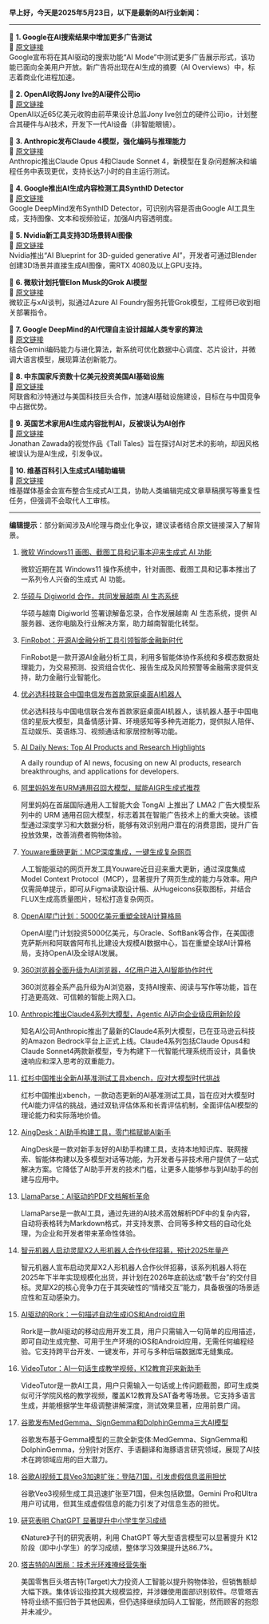 **早上好，今天是2025年5月23日，以下是最新的AI行业新闻：**  

---

📌 **1. Google在AI搜索结果中增加更多广告测试**  
🔗 [原文链接](https://www.theverge.com/news/671514/google-ai-mode-overviews-ads-expansion)  
Google宣布将在其AI驱动的搜索功能“AI Mode”中测试更多广告展示形式，该功能已面向全美用户开放。新广告将出现在AI生成的摘要（AI Overviews）中，标志着商业化进程加速。  

📌 **2. OpenAI收购Jony Ive的AI硬件公司io**  
🔗 [原文链接](https://www.theverge.com/news/671838/openai-jony-ive-ai-hardware-apple)  
OpenAI以近65亿美元收购由前苹果设计总监Jony Ive创立的硬件公司io，计划整合其硬件与AI技术，开发下一代AI设备（非智能眼镜）。  

📌 **3. Anthropic发布Claude 4模型，强化编码与推理能力**  
🔗 [原文链接](https://www.theverge.com/news/672705/anthropic-claude-4-ai-ous-sonnet-availability)  
Anthropic推出Claude Opus 4和Claude Sonnet 4，新模型在复杂问题解决和编程任务中表现更优，支持长达7小时的自主运行测试。  

📌 **4. Google推出AI生成内容检测工具SynthID Detector**  
🔗 [原文链接](https://www.theverge.com/news/672013/google-synthid-detector-ai-generated-content-watermark-i-o-2025)  
Google DeepMind发布SynthID Detector，可识别内容是否由Google AI工具生成，支持图像、文本和视频验证，加强AI内容透明度。  

📌 **5. Nvidia新工具支持3D场景转AI图像**  
🔗 [原文链接](https://www.theverge.com/news/658613/nvidia-ai-blueprint-blender-3d-image-references)  
Nvidia推出“AI Blueprint for 3D-guided generative AI”，开发者可通过Blender创建3D场景并直接生成AI图像，需RTX 4080及以上GPU支持。  

📌 **6. 微软计划托管Elon Musk的Grok AI模型**  
🔗 [原文链接](https://www.theverge.com/notepad-microsoft-newsletter/659535/microsoft-elon-musk-grok-ai-azure-ai-foundry-notepad)  
微软正与xAI谈判，拟通过Azure AI Foundry服务托管Grok模型，工程师已收到相关部署指令。  

📌 **7. Google DeepMind的AI代理自主设计超越人类专家的算法**  
🔗 [原文链接](https://www.wired.com/story/google-deepminds-ai-agent-dreams-up-algorithms-beyond-human-expertise/)  
结合Gemini编码能力与进化算法，新系统可优化数据中心调度、芯片设计，并微调大语言模型，展现算法创新能力。  

📌 **8. 中东国家斥资数十亿美元投资美国AI基础设施**  
🔗 [原文链接](https://www.wired.com/story/trump-middle-east-artificial-intelligence-investments/)  
阿联酋和沙特通过与美国科技巨头合作，加速AI基础设施建设，目标在与中国竞争中占据优势。  

📌 **9. 英国艺术家用AI生成内容批判AI，反被误认为AI创作**  
🔗 [原文链接](https://www.theverge.com/film/664120/tall-tales-is-a-critique-of-ai-so-why-do-people-think-it-was-made-with-ai)  
Jonathan Zawada的视觉作品《Tall Tales》旨在探讨AI对艺术的影响，却因风格被误认为是AI生成，引发争议。  

📌 **10. 维基百科引入生成式AI辅助编辑**  
🔗 [原文链接](https://www.theverge.com/ai-artificial-intelligence/659222/wikipedia-generative-ai)  
维基媒体基金会宣布整合生成式AI工具，协助人类编辑完成文章草稿撰写等重复性任务，但强调不会取代人工审核。  

---  
**编辑提示**：部分新闻涉及AI伦理与商业化争议，建议读者结合原文链接深入了解背景。

1. [微软 Windows11 画图、截图工具和记事本迎来生成式 AI 功能]()

    微软近期在其 Windows11 操作系统中，针对画图、截图工具和记事本推出了一系列令人兴奋的生成式 AI 功能。


2. [华硕与 Digiworld 合作，共同发展越南 AI 生态系统](https://www.chinaz.com/2024/0701/1631448.shtml)

    华硕与越南 Digiworld 签署谅解备忘录，合作发展越南 AI 生态系统，提供 AI 服务器、迷你电脑及行业解决方案，助力越南智能化转型。


3. [FinRobot：开源AI金融分析工具引领智能金融新时代](https://github.com/AI4Finance-Foundation/FinRobot)

    FinRobot是一款开源AI金融分析工具，利用多智能体协作系统和多模态数据处理能力，为交易预测、投资组合优化、报告生成及风险预警等金融需求提供支持，助力金融行业智能化。


4. [优必选科技联合中国电信发布首款家庭桌面AI机器人](https://upload.chinaz.com/2025/0526/6388387164333161204366186.png)

    优必选科技与中国电信联合发布首款家庭桌面AI机器人，该机器人基于中国电信的星辰大模型，具备情感计算、环境感知等多种先进能力，提供拟人陪伴、互动娱乐、英语练习、视频通话和家居控制等功能。


5. [AI Daily News: Top AI Products and Research Highlights](https://top.aibase.com/)

    A daily roundup of AI news, focusing on new AI products, research breakthroughs, and applications for developers.


6. [阿里妈妈发布URM通用召回大模型，赋能AIGR生成式推荐]()

    阿里妈妈在首届国际通用人工智能大会 TongAI 上推出了 LMA2 广告大模型系列中的 URM 通用召回大模型，标志着其在智能广告技术上的重大突破。该模型通过深度学习和大数据分析，能够有效识别用户潜在的消费意图，提升广告投放效果，改善消费者购物体验。


7. [Youware重磅更新：MCP深度集成，一键生成复杂网页](https://www.chinaz.com/2025/0526/1606044.shtml)

    人工智能驱动的网页开发工具Youware近日迎来重大更新，通过深度集成Model Context Protocol（MCP），显著提升了网页生成的能力与效率。用户仅需简单提示，即可从Figma读取设计稿、从Hugeicons获取图标，并结合FLUX生成高质量图片，轻松打造复杂网页。


8. [OpenAI星门计划：5000亿美元重塑全球AI计算格局](https://www.chinaz.com/2024/0625/1633187.shtml)

    OpenAI星门计划投资5000亿美元，与Oracle、SoftBank等合作，在美国德克萨斯州和阿联酋阿布扎比建设大规模AI数据中心，旨在重塑全球AI计算格局，支持OpenAI及全球AI发展。


9. [360浏览器全面升级为AI浏览器，4亿用户进入AI智能协作时代](https://www.chinaz.com/2025/0526/1637238.shtml)

    360浏览器全系产品升级为AI浏览器，支持AI搜索、阅读与写作等功能，旨在打造更高效、可信赖的智能上网入口。


10. [Anthropic推出Claude4系列大模型，Agentic AI迈向企业级应用新阶段](https://www.chinaz.com/2024/0618/1628148.shtml)

    知名AI公司Anthropic推出了最新的Claude4系列大模型，已在亚马逊云科技的Amazon Bedrock平台上正式上线。Claude4系列包括Claude Opus4和Claude Sonnet4两款新模型，专为构建下一代智能代理系统而设计，具备快速响应和深入思考的双重能力。


11. [红杉中国推出全新AI基准测试工具xbench，应对大模型时代挑战](https://www.chinaz.com/2025/0526/1619448.shtml)

    红杉中国推出xbench，一款动态更新的AI基准测试工具，旨在应对大模型时代AI能力评估的挑战，通过双轨评估体系和长青评估机制，全面评估AI模型的理论能力和实际落地价值。


12. [AingDesk：AI助手构建工具，零门槛赋能AI新手](https://github.com/aingdesk/AingDesk)

    AingDesk是一款对新手友好的AI助手构建工具，支持本地知识库、联网搜索、智能体构建以及多模型对话等功能，为开发者与非技术用户提供了一站式解决方案。它降低了AI助手开发的技术门槛，让更多人能够参与到AI助手的创建与应用中。


13. [LlamaParse：AI驱动的PDF文档解析革命](https://www.chinaz.com/2025/0526/6388385144540150461456791.shtml)

    LlamaParse是一款AI工具，通过先进的AI技术高效解析PDF中的复杂内容，自动将表格转为Markdown格式，并支持发票、合同等多种文档的自动化处理，为企业和开发者带来革命性体验。


14. [智元机器人启动灵犀X2人形机器人合作伙伴招募，预计2025年量产](https://www.chinaz.com/2025/0526/6388385006737983763486074.shtml)

    智元机器人宣布启动灵犀X2人形机器人合作伙伴招募，该系列机器人将在2025年下半年实现规模化出货，并计划在2026年底前达成“数千台”的交付目标。灵犀X2的核心竞争力在于其突破性的“情绪交互”能力，具备极强的场景适应性和互动感染力。


15. [AI驱动的Rork：一句描述自动生成iOS和Android应用](https://rork.com/)

    Rork是一款AI驱动的移动应用开发工具，用户只需输入一句简单的应用描述，即可自动生成完整、可用于生产环境的iOS和Android应用，无需任何编程经验。它支持跨平台开发、一键发布，并可与多种后端数据库无缝集成。


16. [VideoTutor：AI一句话生成教学视频，K12教育迎来新助手](https://www.chinaz.com/2025/0526/6388384821842534158251492.shtml)

    VideoTutor是一款AI工具，用户只需输入一句话或上传问题截图，即可生成类似可汗学院风格的教学视频，覆盖K12教育及SAT备考等场景。它支持多语言生成，并能根据学生年级调整讲解深度，测试效果显著，应用前景广阔。


17. [谷歌发布MedGemma、SignGemma和DolphinGemma三大AI模型](https://www.chinaz.com/2025/0526/6388384771738084508743444.shtml)

    谷歌发布基于Gemma模型的三款全新变体:MedGemma、SignGemma和DolphinGemma，分别针对医疗、手语翻译和海豚语言研究领域，展现了AI技术在跨领域应用的巨大潜力。


18. [谷歌AI视频工具Veo3加速扩张：登陆71国，引发虚假信息滥用担忧]()

    谷歌Veo3视频生成工具迅速扩张至71国，但未包括欧盟。Gemini Pro和Ultra用户可试用，但其生成虚假信息的能力引发了对信息生态的担忧。


19. [研究表明 ChatGPT 显著提升中小学生学习成绩](https://upload.chinaz.com/2025/0526/6388384689134440274575781.png)

    《Nature》子刊的研究表明，利用 ChatGPT 等大型语言模型可以显著提升 K12阶段（即中小学生）的学习成绩，整体学习效果提升达86.7%。


20. [塔吉特的AI困局：技术光环难掩经营失衡]()

    美国零售巨头塔吉特(Target)大力投资人工智能以提升购物体验，但销售额却大幅下跌。集体诉讼指控其大规模监控，并涉嫌使用面部识别软件。尽管塔吉特将业绩不振归咎于其他因素，但仍选择继续加码人工智能，然而顾客的抱怨并未减少。


